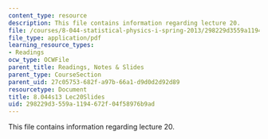 ```yaml
---
content_type: resource
description: This file contains information regarding lecture 20.
file: /courses/8-044-statistical-physics-i-spring-2013/298229d3559a1194672f04f58976b9ad_MIT8_044S13_L20.pdf
file_type: application/pdf
learning_resource_types:
- Readings
ocw_type: OCWFile
parent_title: Readings, Notes & Slides
parent_type: CourseSection
parent_uid: 27c05753-682f-a97b-66a1-d9d0d2d92d89
resourcetype: Document
title: 8.044s13 Lec20Slides
uid: 298229d3-559a-1194-672f-04f58976b9ad
---
```

This file contains information regarding lecture 20.

